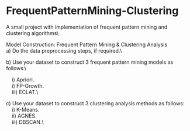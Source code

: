# FrequentPatternMining-Clustering
A small project with implementation of frequent pattern mining and clustering algorithms\

Model Construction: Frequent Pattern Mining & Clustering Analysis\
a) Do the data preprocessing steps, if required.\

b) Use your dataset to construct 3 frequent pattern mining models as follows:\

&nbsp;&nbsp;&nbsp;&nbsp;i) Apriori.\
&nbsp;&nbsp;&nbsp;&nbsp;i) FP-Growth.\
&nbsp;&nbsp;&nbsp;&nbsp;iii) ECLAT.\

c) Use your dataset to construct 3 clustering analysis methods as follows:\
&nbsp;&nbsp;&nbsp;&nbsp;i) K-Means.\
&nbsp;&nbsp;&nbsp;&nbsp;ii) AGNES.\
&nbsp;&nbsp;&nbsp;&nbsp;iii) DBSCAN.\

